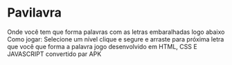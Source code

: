 # Pavilavra
Onde você tem que forma palavras com as letras embaralhadas logo abaixo Como jogar: Selecione um nível clique e segure e arraste para próxima letra que você que forma a palavra jogo desenvolvido em HTML, CSS E JAVASCRIPT convertido par APK
